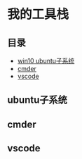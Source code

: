 # 我的工具栈

## 目录

* [win10 ubuntu子系统](ubuntu子系统)
* [cmder](cmder)
* [vscode](vscode)

## ubuntu子系统


## cmder


## vscode